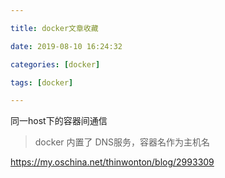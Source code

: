 ```yaml
---

title: docker文章收藏

date: 2019-08-10 16:24:32

categories: [docker]

tags: [docker]

---
```


同一host下的容器间通信

>  docker 内置了 DNS服务，容器名作为主机名

https://my.oschina.net/thinwonton/blog/2993309


